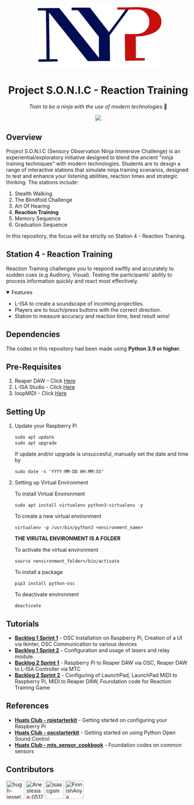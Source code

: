 <h1 align="center">
  <img src="./Assets/NanyangPolyLogo.png" width = 350px height=170px>
</h1>

<h1 align="center">
  Project S.O.N.I.C - Reaction Training
</h1>

<p align="center">
  <i align="center">Train to be a ninja with the use of modern technologies </i>🥷
</p>

<p align="center">
  <a href="https://github.com/hugh-jessel/NYP-EGL314-MSP1/commits/main"><img src="https://img.shields.io/github/last-commit/hugh-jessel/NYP-EGL314-MSP1.svg?style=for-the-badge"/></a>
</p>

## Overview
Project S.O.N.I.C (Sensory Observation Ninja Immersive Challenge) is an experiential/exploratory initiative designed to blend the ancient "ninja training techniques" with modern technologies. Students are to design a range of interactive stations that simulate ninja training scenarios, designed to test and enhance your listening abilities, reaction times and strategic thinking. The stations include:
1. Stealth Walking
2. The Blindfold Challenge
3. Art Of Hearing
4. **Reaction Training**
5. Memory Sequence
6. Graduation Sequence
<p>
  In this repository, the focus will be strictly on Station 4 - Reaction Training.
</p>

## Station 4 - Reaction Training
Reaction Training challenges you to respond swiftly and accurately to sudden cues (e.g Auditory, Visual). Testing the participants' ability to process information quickly and react most effectively.

<details open>
<summary>
  Features
</summary>
<ul>
  <li>L-ISA to create a soundscape of incoming projectiles.</li>
  <li>Players are to touch/press buttons with the correct direction.</li>
  <li>Station to measure accuracy and reaction time, best result wins!</li>
</ul>
</details>

## Dependencies
The codes in this repository had been made using **Python 3.9 or higher**.

## Pre-Requisites
1. Reaper DAW - Click [Here](https://www.reaper.fm/download.php)
2. L-ISA Studio - Click [Here](https://www.l-acoustics.com/products/l-isa-studio/#)
3. loopMIDI - Click [Here](https://www.tobias-erichsen.de/software/loopmidi.html)

## Setting Up
1. Update your Raspberry Pi
   
   ```
   sudo apt update
   sudo apt upgrade
   ```
   
   If update and/or upgrade is unsuccesful, manually set the date and time by
   
   ```
   sudo date -s 'YYYY-MM-DD HH:MM:SS"
   ```
2. Setting up Virtual Environment
   
   To install Virtual Environment

   ```
   sudo apt install virtualenv python3-virtualenv -y
   ```
   To create a new virtual environment

   ```
   virtualenv -p /usr/bin/python3 <environment_name>
   ```
   **THE VIRUTAL ENVIRONMENT IS A FOLDER**
   
   To activate the virtual environment

   ```
   source <environment_folder>/bin/activate
   ```
   To install a package

   ```
   pip3 install python-osc
   ```
   To deactivate environment
   
   ```
   deactivate
   ```
   
## Tutorials
- **[Backlog 1 Sprint 1](./Backlog1%20Sprint1/B1S1.md)** - OSC Installation on Raspberry Pi, Creation of a UI via tkinter, OSC Communication to various devices
- **[Backlog 1 Sprint 2](./Backlog%201%20Sprint2/B1S2.md)** - Configuration and usage of lasers and relay module.
- **[Backlog 2 Sprint 1](./Backlog%202%20Sprint1/B2S1.md)** - Raspberry Pi to Reaper DAW via OSC, Reaper DAW to L-ISA Controller via MTC
- **[Backlog 2 Sprint 2](./Backlog%202%20Sprint2/B2S2.md)** - Configuring of LaunchPad, LaunchPad MIDI to Raspberry Pi, MIDI to Reaper DAW, Foundation code for Reaction Training Game 

## References
- **[Huats Club - rpistarterkit](https://github.com/huats-club/rpistarterkit)** - Getting started on configuring your Raspberry Pi
- **[Huats Club - oscstarterkit](https://github.com/huats-club/oscstarterkit)** - Getting started on using Python Open Sound Control
- **[Huats Club - mts_sensor_cookbook](https://github.com/huats-club/mts_sensor_cookbook)** - Foundation codes on common sensors
  
## Contributors
[//]: contributor-faces
<a href="https://github.com/hugh-jessel"><img src="https://avatars.githubusercontent.com/u/167043880?v=4" title="hugh-jessel" width="50" height="50"></a>
<a href="https://github.com/Anestesiaa-0512"><img src="https://avatars.githubusercontent.com/u/87161335?v=4" title="Anestesiaa-0512" width="50" height="50"></a>
<a href="https://github.com/isaacgsm"><img src="https://avatars.githubusercontent.com/u/106132526?v=4" title="isaacgsm" width="50" height="50"></a>
<a href="https://github.com/FinnishAnya"><img src="https://avatars.githubusercontent.com/u/167286639?v=4" title="FinnishAnya" width="50" height="50"></a>
